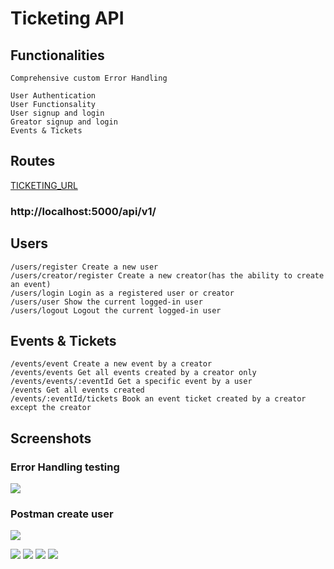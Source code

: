 # Ticketing API

## Functionalities

```
Comprehensive custom Error Handling

User Authentication
User Functionsality
User signup and login
Greator signup and login
Events & Tickets
```

## Routes

[TICKETING_URL](http://localhost:5000/api/v1/)

### http://localhost:5000/api/v1/

## Users

```
/users/register Create a new user
/users/creator/register Create a new creator(has the ability to create an event)
/users/login Login as a registered user or creator
/users/user Show the current logged-in user
/users/logout Logout the current logged-in user
```

## Events & Tickets

```
/events/event Create a new event by a creator
/events/events Get all events created by a creator only
/events/events/:eventId Get a specific event by a user
/events Get all events created
/events/:eventId/tickets Book an event ticket created by a creator except the creator
```

## Screenshots

### Error Handling testing

![](../screenshots/postman_testing.png)

### Postman create user

![](../screenshots/create_user.png)

![](../screenshots/show_current_user.png)
![](../screenshots/create_new_event.png)
![](../screenshots/only_creator_events.png)
![](../screenshots/creator_can't_book_ticket.png)
